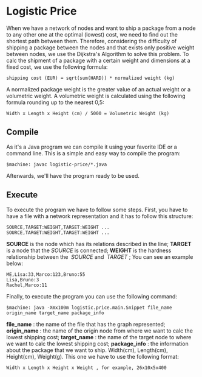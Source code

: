 # Logistic Price

When we have a network of nodes and want to ship a package from a node to any other one at the optimal (lowest) cost, we need to find out the shortest path between them. Therefore, considering the difficulty of shipping a package between the nodes and that exists only positive weight between nodes, we use the Dijkstra's Algorithm to solve this problem. To calc the shipment of a package with a certain weight and dimensions at a fixed cost, we use the following formula:

`
shipping cost (EUR) = sqrt(sum(HARD)) * normalized weight (kg)
`

A normalized package weight is the greater value of an actual weight or a volumetric weight. A volumetric weight is calculated using the following formula rounding up to the nearest 0,5:

`
Width x Length x Height (cm) / 5000 = Volumetric Weight (kg)
`

## Compile

As it's a Java program we can compile it using your favorite IDE or a command line. This is a simple and easy way to compile the program:

`
$machine: javac logistic-price/*.java
`

Afterwards, we'll have the program ready to be used.

## Execute

To execute the program we have to follow some steps. First, you have to have a file with a network representation and it has to follow this structure:

```
SOURCE,TARGET:WEIGHT,TARGET:WEIGHT ...
SOURCE,TARGET:WEIGHT,TARGET:WEIGHT ...
```

**SOURCE​** is the node which has its relations described in the line;
**TARGET** ​ is a node that the ​ *SOURCE​* is connected;
**WEIGHT** is the hardness relationship between the ​ *SOURCE​* and ​ *TARGET​* ;
You can see an example below:

```
ME,Lisa:33,Marco:123,Bruno:55
Lisa,Bruno:3
Rachel,Marco:11
```

Finally, to execute the program you can use the following command:

`
$machine: java -Xmx100m logistic.price.main.Snippet file_name origin_name
target_name package_info
`

**file_name​** : the name of the file that has the graph represented;
**origin_name​** : the name of the origin node from where we want to calc the lowest shipping cost;
**target_name​** : the name of the target node to where we want to calc the lowest shipping cost;
**package_info​** : the information about the package that we want to ship. Width(cm), Length(cm), Height(cm), Weight(g). This one we have to use the following format:

`
Width x Length x Height x Weight , for example, 26x10x5x400
`
